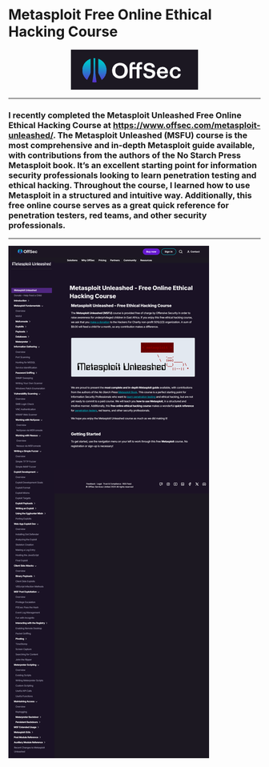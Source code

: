 # Metasploit Free Online Ethical Hacking Course

<p align="center">
<img src="./OffSec.png" alt="Metasploit Free Online Ethical Hacking Course"/>
</p>

---

### I recently completed the Metasploit Unleashed Free Online Ethical Hacking Course at https://www.offsec.com/metasploit-unleashed/. The Metasploit Unleashed (MSFU) course is the most comprehensive and in-depth Metasploit guide available, with contributions from the authors of the No Starch Press Metasploit book. It’s an excellent starting point for information security professionals looking to learn penetration testing and ethical hacking. Throughout the course, I learned how to use Metasploit in a structured and intuitive way. Additionally, this free online course serves as a great quick reference for penetration testers, red teams, and other security professionals.
  
---

![Metasploit Free Online Ethical Hacking Course](./offsec-metasploit-unleashed.png)
